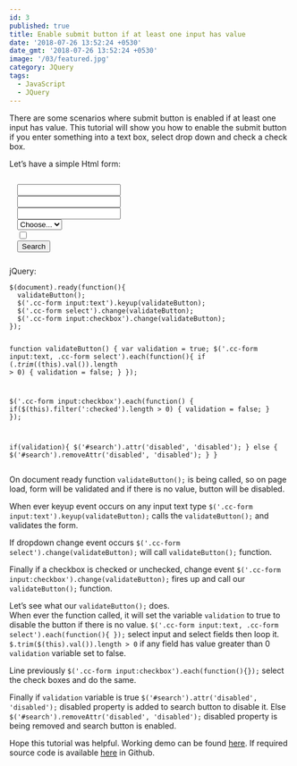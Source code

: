 ```yaml
---
id: 3
published: true
title: Enable submit button if at least one input has value
date: '2018-07-26 13:52:24 +0530'
date_gmt: '2018-07-26 13:52:24 +0530'
image: '/03/featured.jpg'
category: JQuery
tags:
  - JavaScript
  - JQuery
---
```


<p><!-- wp:paragraph --></p>
<p>There are some scenarios where submit button is enabled if at least one input has value. This tutorial will show you how to enable the submit button if you enter something into a text box, select drop down and check a check box.</p>
<p><!-- /wp:paragraph --></p>
<p><!-- wp:paragraph --></p>
<p>Let&rsquo;s have a simple Html form:</p>
<p><!-- /wp:paragraph --></p>
<p><!-- wp:code --></p>
<pre class="wp-block-code"><code><form class="cc-form">
  <input type="email" id="email" class="email" name="email">
  <input type="text" id="name" class="name" name="name">
  <input type="text" id="city" class="city" name="city">
  <select name="dropdown" id="dropdown" class="dropdown">
    <option value="" selected>Choose...</option>
    <option value="1">...</option>
  </select>
  <input name="checkbox" type="checkbox" value="true">
  <button type="submit" id="search">Search</button>
</form></code></pre>
<p><!-- /wp:code --></p>
<p><!-- wp:paragraph --></p>
<p>jQuery:</p>
<p><!-- /wp:paragraph --></p>
<p><!-- wp:code --></p>
<pre class="wp-block-code"><code>$(document).ready(function(){
  validateButton();
  $('.cc-form input:text').keyup(validateButton);
  $('.cc-form select').change(validateButton);
  $('.cc-form input:checkbox').change(validateButton);
});

function validateButton() {
var validation = true;
$('.cc-form input:text, .cc-form select').each(function(){
    if ($.trim($(this).val()).length > 0) {
validation = false;
}
});

$('.cc-form input:checkbox').each(function() {
    if($(this).filter(':checked').length > 0) {
validation = false;
}
});

if(validation){
$('#search').attr('disabled', 'disabled');
} else {
$('#search').removeAttr('disabled', 'disabled');
}
}</code></pre>

<p><!-- /wp:code --></p>
<p><!-- wp:paragraph --></p>
<p>On document ready function <code>validateButton();</code> is being called, so on page load, form will be validated and if there is no value, button will be disabled.</p>
<p><!-- /wp:paragraph --></p>
<p><!-- wp:paragraph --></p>
<p>When ever keyup event occurs on any input text type <code>$('.cc-form input:text').keyup(validateButton);</code> calls the <code>validateButton();</code> and validates the form.</p>
<p><!-- /wp:paragraph --></p>
<p><!-- wp:paragraph --></p>
<p>If dropdown change event occurs <code>$('.cc-form select').change(validateButton);</code> will call <code>validateButton();</code> function.</p>
<p><!-- /wp:paragraph --></p>
<p><!-- wp:paragraph --></p>
<p>Finally if a checkbox is checked or unchecked, change event <code>$('.cc-form input:checkbox').change(validateButton);</code> fires up and call our <code>validateButton();</code> function.</p>
<p><!-- /wp:paragraph --></p>
<p><!-- wp:paragraph --></p>
<p>Let&rsquo;s see what our <code>validateButton();</code> does.<br>When ever the function called, it will set the variable <code>validation</code> to true to disable the button if there is no value. <code>$('.cc-form input:text, .cc-form select').each(function(){ });</code> select input and select fields then loop it. <code>$.trim($(this).val()).length > 0</code> if any field has value greater than 0 <code>validation</code> variable set to false.</p>
<p><!-- /wp:paragraph --></p>
<p><!-- wp:paragraph --></p>
<p>Line previously <code>$('.cc-form input:checkbox').each(function(){});</code> select the check boxes and do the same.</p>
<p><!-- /wp:paragraph --></p>
<p><!-- wp:paragraph --></p>
<p>Finally if <code>validation</code> variable is true <code>$('#search').attr('disabled', 'disabled');</code> disabled property is added to search button to disable it. Else <code>$('#search').removeAttr('disabled', 'disabled');</code> disabled property is being removed and search button is enabled.</p>
<p><!-- /wp:paragraph --></p>
<p><!-- wp:paragraph --></p>
<p>Hope this tutorial was helpful. Working demo can be found <a href="https://vinothvkr.github.io/demo/js-submitbutton/">here</a>. If required source code is available <a href="https://github.com/vinothvkr/demo/blob/master/js-submitbutton/index.html">here</a> in Github.</p>
<p><!-- /wp:paragraph --></p>
